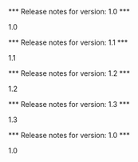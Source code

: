 

*** Release notes for version: 1.0 ***

1.0

*** Release notes for version: 1.1 ***

1.1

*** Release notes for version: 1.2 ***

1.2

*** Release notes for version: 1.3 ***

1.3

*** Release notes for version: 1.0 ***

1.0